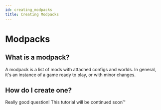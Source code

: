 ```yaml
---
id: creating_modpacks
title: Creating Modpacks
---
```


# Modpacks

## What is a modpack?
A modpack is a list of mods with attached configs and worlds.
In general, it's an instance of a game ready to play, or with minor changes.

## How do I create one?
Really good question!
This tutorial will be continued soon:tm:
